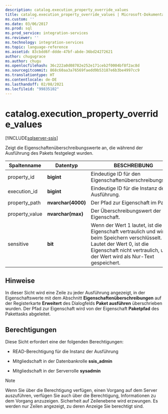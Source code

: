 ```yaml
---
description: catalog.execution_property_override_values
title: catalog.execution_property_override_values | Microsoft-Dokumentation
ms.custom: ''
ms.date: 03/06/2017
ms.prod: sql
ms.prod_service: integration-services
ms.reviewer: ''
ms.technology: integration-services
ms.topic: language-reference
ms.assetid: 83cbdd6f-ddde-47bf-abde-36bd24272621
author: chugugrace
ms.author: chugu
ms.openlocfilehash: 36c222a0d08782e252e171ceb2f0004bf8f2ac8d
ms.sourcegitcommit: 868c60aa3a76569faedd9b53187e6b3be4997cc9
ms.translationtype: HT
ms.contentlocale: de-DE
ms.lasthandoff: 02/08/2021
ms.locfileid: "99835102"
---
```

# <a name="catalogexecution_property_override_values"></a>catalog.execution_property_override_values 

[!INCLUDE[sqlserver-ssis](../../includes/applies-to-version/sqlserver-ssis.md)]

  Zeigt die Eigenschaftenüberschreibungswerte an, die während der Ausführung des Pakets festgelegt wurden.  
  
|Spaltenname|Datentyp|BESCHREIBUNG|  
|-----------------|---------------|-----------------|  
|property_id|**bigint**|Eindeutige ID für den Eigenschaftenüberschreibungswert.|  
|execution_id|**bigint**|Eindeutige ID für die Instanz der Ausführung.|  
|property_path|**nvarchar(4000)**|Der Pfad zur Eigenschaft im Paket.|  
|property_value|**nvarchar(max)**|Der Überschreibungswert der Eigenschaft.|  
|sensitive|**bit**|Wenn der Wert 1 lautet, ist die Eigenschaft vertraulich und wird beim Speichern verschlüsselt. Lautet der Wert 0, ist die Eigenschaft nicht vertraulich, und der Wert wird als Nur-Text gespeichert.|  
  
## <a name="remarks"></a>Hinweise  
 In dieser Sicht wird eine Zeile zu jeder Ausführung angezeigt, in der Eigenschaftswerte mit dem Abschnitt **Eigenschaftenüberschreibungen** auf der Registerkarte **Erweitert** des Dialogfelds **Paket ausführen** überschrieben wurden. Der Pfad zur Eigenschaft wird von der Eigenschaft **Paketpfad** des Pakettasks abgeleitet.  
  
## <a name="permissions"></a>Berechtigungen  
 Diese Sicht erfordert eine der folgenden Berechtigungen:  
  
-   READ-Berechtigung für die Instanz der Ausführung  
  
-   Mitgliedschaft in der Datenbankrolle **ssis_admin**  
  
-   Mitgliedschaft in der Serverrolle **sysadmin**  
  
> [!NOTE]  
>  Wenn Sie über die Berechtigung verfügen, einen Vorgang auf dem Server auszuführen, verfügen Sie auch über die Berechtigung, Informationen zu dem Vorgang anzuzeigen. Sicherheit auf Zeilenebene wird erzwungen. Es werden nur Zeilen angezeigt, zu deren Anzeige Sie berechtigt sind.  
  
  
